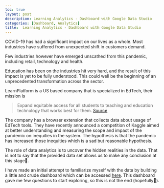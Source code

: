 ```yaml
---
toc: true
layout: post
description: Learning Analytics - Dashboard with Google Data Studio
categories: [Dashboard, Analytics]
title:  Learning Analytics - Dashboard with Google Data Studio
---
```


COVID-19 has had a significant impact on our lives as a whole. Most industries have suffered from unexpected shift in customers demand. 

Few industries however have emerged unscathed from this pandemic, including retail, technology and health. 

Education has been on the industries hit very hard, and the result of this impact is yet to be fully understood. This could well be the beginning of an unprecedented transformation across the sector. 

LearnPlatform is a US based company that is specialized in EdTech, their mission is

> Expand equitable access for all students to teaching and education technology that works best for them.  [Source](https://learnplatform.com/about-us)

The company has a browser extension that collects data about usage of  EdTech tools. They have recently announced a competition of Kaggle aimed at better understanding and measuring the scope and impact of the pandemic on inequities in the system. The hypothesis is that the pandemic has increased those inequities which is a sad but reasonable hypothesis. 

The role of data analytics is to uncover the hidden realities in the data. That is not to say that the provided data set allows us to make any conclusion at this stage🤔. 

I have made an initial attempt to familiarize myself with the data by building a little and crude dashboard which can be accessed [here](https://datastudio.google.com/reporting/b9c802f2-76cb-41cf-8dc0-e6a5d309f52e). This dashboard gave me few questions to start exploring, so this is not the end (hopefully🤞).